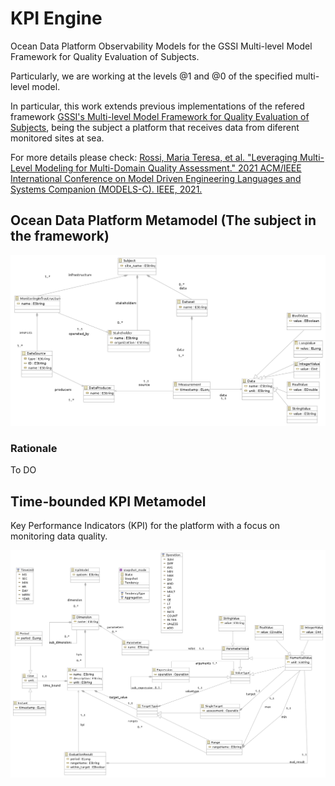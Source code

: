 # KPI Engine

Ocean Data Platform Observability Models for the GSSI Multi-level Model Framework for Quality Evaluation of Subjects.

Particularly, we are working at the levels @1 and @0 of the specified multi-level model.


In particular, this work extends previous implementations of the refered framework [GSSI's Multi-level Model Framework for Quality Evaluation of Subjects](https://github.com/gssi/SmartCityModeling), being the subject a platform that receives data from diferent monitored sites at sea.

For more details please check: [Rossi, Maria Teresa, et al. "Leveraging Multi-Level Modeling for Multi-Domain Quality Assessment." 2021 ACM/IEEE International Conference on Model Driven Engineering Languages and Systems Companion (MODELS-C). IEEE, 2021.](https://ieeexplore.ieee.org/abstract/document/9643700)

## Ocean Data Platform Metamodel (The subject in the framework)

![Ocean Data Platform Metamodel](/src/no/smartocean/modeling/metamodels/monitoring.png "Ecore Diagram")

### Rationale
To DO

## Time-bounded KPI Metamodel
Key Performance Indicators (KPI) for the platform with a focus on monitoring data quality.

![KPI Metamodel](/src/no/smartocean/modeling/metamodels/timed_kpi.png "Ecore Diagram")

